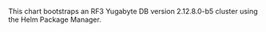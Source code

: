This chart bootstraps an RF3 Yugabyte DB version 2.12.8.0-b5 cluster using the Helm Package Manager.
